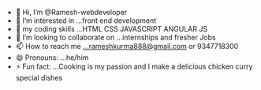- 👋 Hi, I’m @Ramesh-webdeveloper
- 👀 I’m interested in ...front end development 
- 🌱 my coding skills ...HTML CSS JAVASCRIPT ANGULAR JS 
- 💞️ I’m looking to collaborate on ...internships and fresher Jobs 
- 📫 How to reach me ...rameshkurma888@gmail.com or 9347718300
- 😄 Pronouns: ...he/him
- ⚡ Fun fact: ...Cooking is my passion and I make a delicious chicken curry special dishes

<!---
Ramesh-webdeveloper/Ramesh-webdeveloper is a ✨ special ✨ repository because its `README.md` (this file) appears on your GitHub profile.
You can click the Preview link to take a look at your changes.
--->

